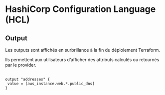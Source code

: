 <!-- .slide: class="with-code-bg-dark" -->

# HashiCorp Configuration Language (HCL)

## Output

Les outputs sont affichés en surbrillance à la fin du déploiement Terraform.

Ils permettent aux utilisateurs d’afficher des attributs calculés ou retournés par le provider.
<br>
<br>

```hcl-terraform
output "addresses" {
 value = [aws_instance.web.*.public_dns]
}
```
